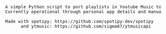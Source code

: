 <pre>
A simple Python script to port playlists in Youtube Music to Spotify.
Currently operational through personal app details and manual redirect URI.

Made with spotipy: https://github.com/spotipy-dev/spotipy
      and ytmusic: https://github.com/sigma67/ytmusicapi
</pre>
